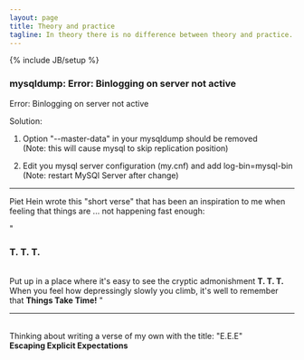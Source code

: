 ```yaml
---
layout: page
title: Theory and practice
tagline: In theory there is no difference between theory and practice. In practice there is.
---
```

{% include JB/setup %}

<h3>mysqldump: Error: Binlogging on server not active</h3>

Error: Binlogging on server not active
<p>Solution:</p> 

1) Option "--master-data" in your mysqldump should be removed
<br>(Note: this will cause mysql to skip replication position)

2) Edit you mysql server configuration (my.cnf) and add log-bin=mysql-bin
<br>(Note: restart MySQl Server after change)

<hr>
Piet Hein wrote this "short verse" that has been an inspiration to me when 
feeling that things are ... not happening fast enough:

"
<h3>T. T. T.</h3>
<br>
Put up in a place
where it's easy to see
the cryptic admonishment
<b>T. T. T.</b>
<br>
When you feel how depressingly
slowly you climb,
it's well to remember that
<b>Things Take Time!</b>
"
<hr>
<br>
Thinking about writing a verse of my own with the title: "E.E.E" 
<br>
<b>Escaping Explicit Expectations</b>  
